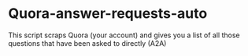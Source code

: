# Quora-answer-requests-auto
This script scraps Quora (your account) and gives you a list of all those questions that have been asked to directly (A2A)
